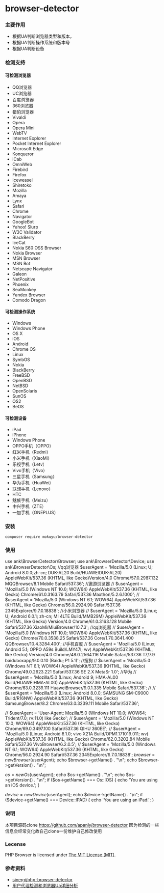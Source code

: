 browser-detector
===================
### 主要作用
* 根据UA判断浏览器类型和版本，
* 根据UA判断操作系统和版本号
* 根据UA判断设备

### 检测支持
#### 可检测浏览器
 * QQ浏览器
 * UC浏览器
 * 百度浏览器
 * 360浏览器
 * 猎豹浏览器
 * Vivaldi
 * Opera
 * Opera Mini
 * WebTV
 * Internet Explorer
 * Pocket Internet Explorer
 * Microsoft Edge
 * Konqueror
 * iCab
 * OmniWeb
 * Firebird
 * Firefox
 * Iceweasel
 * Shiretoko
 * Mozilla
 * Amaya
 * Lynx
 * Safari
 * Chrome
 * Navigator
 * GoogleBot
 * Yahoo! Slurp
 * W3C Validator
 * BlackBerry
 * IceCat
 * Nokia S60 OSS Browser
 * Nokia Browser
 * MSN Browser
 * MSN Bot
 * Netscape Navigator
 * Galeon
 * NetPositive
 * Phoenix
 * SeaMonkey
 * Yandex Browser
 * Comodo Dragon
 
#### 可检测操作系统
  * Windows
  * Windows Phone
  * OS X
  * iOS
  * Android
  * Chrome OS
  * Linux
  * SymbOS
  * Nokia
  * BlackBerry
  * FreeBSD
  * OpenBSD
  * NetBSD
  * OpenSolaris
  * SunOS
  * OS2
  * BeOS
  
#### 可检测设备
 * iPad
 * iPhone
 * Windows Phone
 * OPPO手机（OPPO）
 * 红米手机（Redmi）
 * 小米手机（XiaoMi）
 * 乐视手机（Letv）
 * Vivo手机（Vivo）
 * 三星手机（Samsung）
 * 华为手机（HuaWei）
 * 联想手机（Lenovo）
 * HTC
 * 魅族手机（Meizu）
 * 中兴手机（ZTE）
 * 一加手机（ONEPLUS）

### 安装
    
    composer require mokuyu/browser-detector

### 使用

  use ank\BrowserDetector\Browser;
use ank\BrowserDetector\Device;
use ank\BrowserDetector\Os;
//qq浏览器
$userAgent = 'Mozilla/5.0 (Linux; U; Android 8.0.0;zh-cn; DUK-AL20 Build/HUAWEIDUK-AL20) AppleWebKit/537.36 (KHTML, like Gecko)Version/4.0 Chrome/57.0.2987.132 MQQBrowser/8.1 Mobile Safari/537.36';
//遨游浏览器
// $userAgent = 'Mozilla/5.0 (Windows NT 10.0; WOW64) AppleWebKit/537.36 (KHTML, like Gecko) Chrome/61.0.3163.79 Safari/537.36 Maxthon/5.2.6.1000';
// $userAgent = 'Mozilla/5.0 (Windows NT 6.1; WOW64) AppleWebKit/537.36 (KHTML, like Gecko) Chrome/56.0.2924.90 Safari/537.36 2345Explorer/9.7.0.18838';
//小米浏览器
// $userAgent = 'Mozilla/5.0 (Linux; U; Android 6.0.1; zh-cn; MI 4LTE Build/MMB29M) AppleWebKit/537.36 (KHTML, like Gecko) Version/4.0 Chrome/61.0.3163.128 Mobile Safari/537.36 XiaoMi/MiuiBrowser/10.7.3';
//qq浏览器
// $userAgent = 'Mozilla/5.0 (Windows NT 10.0; WOW64) AppleWebKit/537.36 (KHTML, like Gecko) Chrome/70.0.3538.25 Safari/537.36 Core/1.70.3641.400 QQBrowser/10.4.3284.400';
//手机百度
// $userAgent = 'Mozilla/5.0 (Linux; Android 5.1; OPPO A59s Build/LMY47I; wv) AppleWebKit/537.36 (KHTML, like Gecko) Version/4.0 Chrome/48.0.2564.116 Mobile Safari/537.36 T7/7.9 baiduboxapp/9.0.0.10 (Baidu; P1 5.1)';
//搜狗
// $userAgent = 'Mozilla/5.0 (Windows NT 6.1; WOW64) AppleWebKit/537.36 (KHTML, like Gecko) Chrome/49.0.2623.221 Safari/537.36 SE 2.X MetaSr 1.0';
//华为
// $userAgent = 'Mozilla/5.0 (Linux; Android 9; HMA-AL00 Build/HUAWEIHMA-AL00) AppleWebKit/537.36 (KHTML, like Gecko) Chrome/63.0.3239.111 HuaweiBrowser/9.0.1.335 Mobile Safari/537.36';
//
// $userAgent = 'Mozilla/5.0 (Linux; Android 8.0.0; SAMSUNG SM-C9000 Build/R16NW) AppleWebKit/537.36 (KHTML, like Gecko) SamsungBrowser/8.2 Chrome/63.0.3239.111 Mobile Safari/537.36';

// $userAgent = 'User-Agent: Mozilla/5.0 (Windows NT 10.0; WOW64; Trident/7.0; rv:11.0) like Gecko';
// $userAgent = 'Mozilla/5.0 (Windows NT 10.0; WOW64) AppleWebKit/537.36 (KHTML, like Gecko) Chrome/69.0.3497.100 Safari/537.36 QIHU 360EE';
// $userAgent = 'Mozilla/5.0 (Linux; Android 8.1.0; vivo X21A Build/OPM1.171019.011; wv) AppleWebKit/537.36 (KHTML, like Gecko) Chrome/62.0.3202.84 Mobile Safari/537.36 VivoBrowser/6.2.0.5';
// $userAgent = 'Mozilla/5.0 (Windows NT 6.1; WOW64) AppleWebKit/537.36 (KHTML, like Gecko) Chrome/56.0.2924.90 Safari/537.36 2345Explorer/9.7.0.18838';
$browser = new Browser($userAgent);
echo $browser->getName() . "\n";
echo $browser->getVersion() . "\n";

$os = new Os($userAgent);
echo $os->getName() . "\n";
echo $os->getVersion() . "\n";
if ($os->getName() === Os::IOS) {
    echo 'You are using an iOS device.';
}

$device = new Device($userAgent);
echo $device->getName() . "\n";
if ($device->getName() === Device::IPAD) {
    echo 'You are using an iPad.';
}



### 说明
本项目源码clone https://github.com/apanly/browser-detector 因为检测的一些信息会经常变化故自己clone一份维护自己修改使用

### Lecense
PHP Browser is licensed under [The MIT License (MIT)](LICENSE).


### 参考资料
* [sinergi/php-browser-detector](https://github.com/sinergi/php-browser-detector)
* [用户代理检测和浏览器Ua详细分析](http://www.cnblogs.com/hykun/p/Ua.html)


